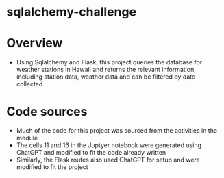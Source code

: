 # sqlalchemy-challenge

# Overview
- Using Sqlalchemy and Flask, this project queries the database for weather stations in Hawaii and returns the relevant information, including station data, weather data and can be filtered by date collected

# Code sources
- Much of the code for this project was sourced from the activities in the module
- The cells 11 and 16 in the Juptyer notebook were generated using ChatGPT and modified to fit the code already written
- Similarly, the Flask routes also used ChatGPT for setup and were modified to fit the project